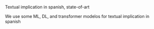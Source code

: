 Textual implication in spanish, state-of-art 

We use some ML, DL, and transformer modelos for textual implication in spanish
